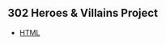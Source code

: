 <h2>302 Heroes & Villains Project</h2>

+ [HTML](http://sarahjaneowens.github.io/302-heroes-villains/heroes_villians.html)